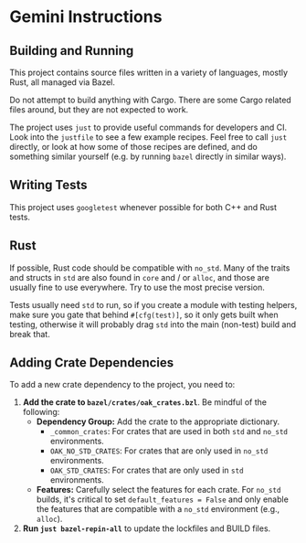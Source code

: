 # Gemini Instructions

## Building and Running

This project contains source files written in a variety of languages, mostly
Rust, all managed via Bazel.

Do not attempt to build anything with Cargo. There are some Cargo related files
around, but they are not expected to work.

The project uses `just` to provide useful commands for developers and CI. Look
into the `justfile` to see a few example recipes. Feel free to call `just`
directly, or look at how some of those recipes are defined, and do something
similar yourself (e.g. by running `bazel` directly in similar ways).

## Writing Tests

This project uses `googletest` whenever possible for both C++ and Rust tests.

## Rust

If possible, Rust code should be compatible with `no_std`. Many of the traits
and structs in `std` are also found in `core` and / or `alloc`, and those are
usually fine to use everywhere. Try to use the most precise version.

Tests usually need `std` to run, so if you create a module with testing helpers,
make sure you gate that behind `#[cfg(test)]`, so it only gets built when
testing, otherwise it will probably drag `std` into the main (non-test) build
and break that.

## Adding Crate Dependencies

To add a new crate dependency to the project, you need to:

1. **Add the crate to `bazel/crates/oak_crates.bzl`**. Be mindful of the
    following:
    - **Dependency Group:** Add the crate to the appropriate dictionary.
      - `_common_crates`: For crates that are used in both `std` and `no_std`
        environments.
      - `OAK_NO_STD_CRATES`: For crates that are only used in `no_std`
        environments.
      - `OAK_STD_CRATES`: For crates that are only used in `std` environments.
    - **Features:** Carefully select the features for each crate. For `no_std`
      builds, it's critical to set `default_features = False` and only enable
      the features that are compatible with a `no_std` environment (e.g.,
      `alloc`).
2. **Run `just bazel-repin-all`** to update the lockfiles and BUILD files.

